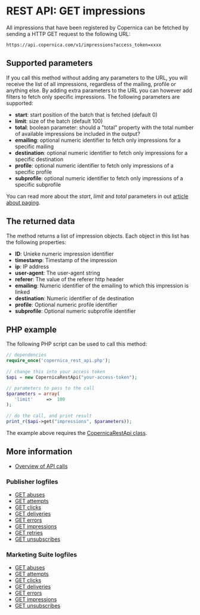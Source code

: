 # REST API: GET impressions

All impressions that have been registered by Copernica can be fetched by
sending a HTTP GET request to the following URL:

`https://api.copernica.com/v1/impressions?access_token=xxxx`

## Supported parameters

If you call this method without adding any parameters to the URL, you will
receive the list of all impressions, regardless of the mailing, profile or anything
else. By adding extra parameters to the URL you can however add filters to
fetch only specific impressions. The following parameters are supported:

* **start**: start position of the batch that is fetched (default 0)
* **limit**: size of the batch (default 100)
* **total**: boolean parameter: should a "total" property with the total number of available impressions be included in the output?
* **emailing**: optional numeric identifier to fetch only impressions for a specific mailing
* **destination**: optional numeric identifier to fetch only impressions for a specific destination
* **profile**: optional numeric identifier to fetch only impressions of a specific profile
* **subprofile**: optional numeric identifier to fetch only impressions of a specific subprofile

You can read more about the *start*, *limit* and *total* parameters in out
[article about paging](./rest-paging.md).

## The returned data

The method returns a list of impression objects. Each object in this list has
the following properties:

* **ID**: Unieke numeric impression identifier
* **timestamp**: Timestamp of the impression
* **ip**: IP address
* **user-agent**: The user-agent string
* **referer**: The value of the referer http header
* **emailing**: Numeric identifier of the emailing to which this impression is linked
* **destination**: Numeric identifier of de destination
* **profile**: Optional numeric profile identifier
* **subprofile**: Optional numeric subprofile identifier

## PHP example

The following PHP script can be used to call this method:

```php
// dependencies
require_once('copernica_rest_api.php');
    
// change this into your access token
$api = new CopernicaRestApi("your-access-token");

// parameters to pass to the call
$parameters = array(
   'limit'     =>  100
);
    
// do the call, and print result
print_r($api->get("impressions", $parameters));
```

The example above requires the [CopernicaRestApi class](rest-php).
    
## More information

* [Overview of API calls](./rest-api.md)

### Publisher logfiles

* [GET abuses](./rest-pom-abuses-logfile.md)
* [GET attempts](./rest-pom-attempts-logfile.md)
* [GET clicks](./rest-pom-clicks-logfile.md)
* [GET deliveries](./rest-pom-deliveries-logfile.md)
* [GET errors](./rest-pom-errors-logfile.md)
* [GET impressions](./rest-pom-impressions-logfile.md)
* [GET retries](./rest-pom-retries-logfile.md)
* [GET unsubscribes](./rest-pom-unsubscribes-logfile.md)

### Marketing Suite logfiles

* [GET abuses](./rest-cdm-abuse-logfile.md)
* [GET attempts](./rest-cdm-attempts-logfile.md)
* [GET clicks](./rest-cdm-click-logfile.md)
* [GET deliveries](./rest-cdm-delivery-logfile.md)
* [GET errors](./rest-cdm-error-logfile.md)
* [GET impressions](./rest-cdm-impression-logfile.md)
* [GET unsubscribes](./rest-cdm-unsubscribe-logfile.md)

